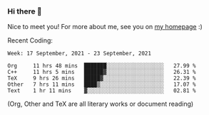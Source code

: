 ### Hi there 👋

Nice to meet you! For more about me, see you on [my homepage](https://jiayipan.me) :)


Recent Coding:
<!--START_SECTION:waka-->
```text
Week: 17 September, 2021 - 23 September, 2021

Org     11 hrs 48 mins  ███████░░░░░░░░░░░░░░░░░░   27.99 % 
C++     11 hrs 5 mins   ██████▓░░░░░░░░░░░░░░░░░░   26.31 % 
TeX     9 hrs 26 mins   █████▓░░░░░░░░░░░░░░░░░░░   22.39 % 
Other   7 hrs 11 mins   ████▒░░░░░░░░░░░░░░░░░░░░   17.07 % 
Text    1 hr 11 mins    ▓░░░░░░░░░░░░░░░░░░░░░░░░   02.81 % 
```
<!--END_SECTION:waka-->
(Org, Other and TeX are all literary works or document reading)
